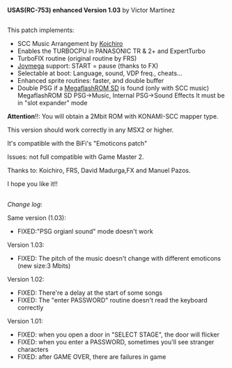 **USAS(RC-753) enhanced Version 1.03**
by Victor Martinez
##

This patch implements:

  - SCC Music Arrangement by [Koichiro](http://xirco.mods.jp/index.html)
  - Enables the TURBOCPU in PANASONIC TR & 2+ and ExpertTurbo
  - TurboFIX routine (original routine by FRS)
  - [Joymega](http://frs.badcoffee.info/hardware/joymega-en.html) support: START = pause (thanks to FX)
  - Selectable at boot: Language, sound, VDP freq., cheats...
  - Enhanced sprite routines: faster, and double buffer
  - Double PSG if a [MegaflashROM SD](https://www.msxcartridgeshop.com/) is found (only with SCC music)
       MegaflashROM SD PSG->Music,  Internal PSG->Sound Effects
       It must be in "slot expander" mode

**Attention**!!: You will obtain a 2Mbit ROM with KONAMI-SCC mapper type.

This version should work correctly in any MSX2 or higher.

It's compatible with the BiFi's "Emoticons patch"

Issues: not full compatible with Game Master 2.



Thanks to: Koichiro, FRS, David Madurga,FX and Manuel Pazos.

I hope you like it!!
##
*Change log*:

Same version (1.03):
- FIXED:"PSG orgianl sound" mode doesn't work

Version 1.03:
- FIXED: The pitch of the music doesn't change with different emoticons
   (new size:3 Mbits)

Version 1.02:
- FIXED: There're a delay at the start of some songs
- FIXED: The "enter PASSWORD" routine doesn't read the keyboard correctly

Version 1.01:
- FIXED: when you open a door in "SELECT STAGE", the door will flicker
- FIXED: when you enter a PASSWORD, sometimes you'll see stranger characters
- FIXED: after GAME OVER, there are failures in game



